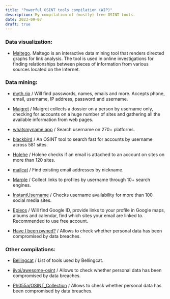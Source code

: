 ```yaml
---
title: "Powerful OSINT tools compilation (WIP)"
description: My compilation of (mostly) free OSINT tools.
date: 2023-09-07
draft: true
---
```


### Data visualization:

- [Maltego](https://www.maltego.com/). Maltego is an interactive data mining tool that renders directed graphs for link analysis. The tool is used in online investigations for finding relationships between pieces of information from various sources located on the Internet.

### Data mining:

- [myth.rip](https://myth.rip/) / Will find passwords, names, emails and more. Accepts phone, email, username, IP address, password and username.

- [Maigret](https://github.com/soxoj/maigret) / Maigret collects a dossier on a person by username only, checking for accounts on a huge number of sites and gathering all the available information from web pages.

- [whatsmyname.app](https://whatsmyname.app/) / Search username on 270+ platforms.

- [blackbird](https://github.com/p1ngul1n0/blackbird) / An OSINT tool to search fast for accounts by username across 581 sites.

- [Holehe](https://github.com/megadose/holehe) / Holehe checks if an email is attached to an account on sites on more than 120 sites.

- [mailcat](https://github.com/sharsil/mailcat) / Find existing email addresses by nickname.

- [Marple](https://github.com/soxoj/marple) / Collect links to profiles by username through 10+ search engines.

- [InstantUsername](https://instantusername.com/) / Checks username availability for more than 100 social media sites.

- [Epieos](https://epieos.com/) / Will find Google ID, provide links to your profile in Google maps, albums and calendar, find which sites your email are linked to. Recommended to use free account.

- [Have I been pwned?](https://haveibeenpwned.com/) / Allows to check whether personal data has been compromised by data breaches.

### Other compilations:

- [Bellingcat](https://docs.google.com/spreadsheets/d/18rtqh8EG2q1xBo2cLNyhIDuK9jrPGwYr9DI2UncoqJQ) / List of tools used by Bellingcat.

- [jivoi/awesome-osint](https://github.com/jivoi/awesome-osint) / Allows to check whether personal data has been compromised by data breaches.

- [Ph055a/OSINT_Collection](https://github.com/Ph055a/OSINT_Collection) / Allows to check whether personal data has been compromised by data breaches.